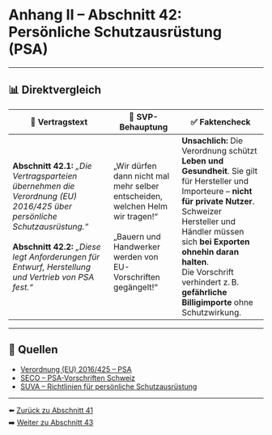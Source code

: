 # Anhang II – Abschnitt 42: Persönliche Schutzausrüstung (PSA)

---

## 📊 Direktvergleich

| 📜 **Vertragstext** | 🧨 **SVP-Behauptung** | ✅ **Faktencheck** |
|---------------------|-----------------------|--------------------|
| **Abschnitt 42.1:** _„Die Vertragsparteien übernehmen die Verordnung (EU) 2016/425 über persönliche Schutzausrüstung.“_ <br><br> **Abschnitt 42.2:** _„Diese legt Anforderungen für Entwurf, Herstellung und Vertrieb von PSA fest.“_ | „Wir dürfen dann nicht mal mehr selber entscheiden, welchen Helm wir tragen!“ <br><br> „Bauern und Handwerker werden von EU-Vorschriften gegängelt!“ | **Unsachlich:** Die Verordnung schützt **Leben und Gesundheit**. Sie gilt für Hersteller und Importeure – **nicht für private Nutzer**. <br> Schweizer Hersteller und Händler müssen sich **bei Exporten ohnehin daran halten**. <br> Die Vorschrift verhindert z. B. **gefährliche Billigimporte** ohne Schutzwirkung. |

---

## 🔗 Quellen

- [Verordnung (EU) 2016/425 – PSA](https://eur-lex.europa.eu/legal-content/DE/TXT/?uri=CELEX:32016R0425)
- [SECO – PSA-Vorschriften Schweiz](https://www.seco.admin.ch/)
- [SUVA – Richtlinien für persönliche Schutzausrüstung](https://www.suva.ch/)

---

⬅️ [Zurück zu Abschnitt 41](abschnitt_41.md)  
➡️ [Weiter zu Abschnitt 43](abschnitt_43.md)
